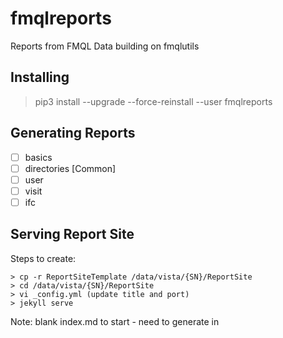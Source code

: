 # fmqlreports

Reports from FMQL Data building on fmqlutils

## Installing

> pip3 install --upgrade --force-reinstall --user fmqlreports

## Generating Reports

  * [ ] basics
  * [ ] directories [Common]
  * [ ] user
  * [ ] visit
  * [ ] ifc

## Serving Report Site

Steps to create:

```text
> cp -r ReportSiteTemplate /data/vista/{SN}/ReportSite
> cd /data/vista/{SN}/ReportSite
> vi _config.yml (update title and port)
> jekyll serve
```

Note: blank index.md to start - need to generate in
